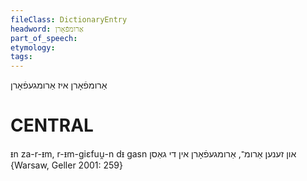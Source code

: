 ```yaml
---
fileClass: DictionaryEntry
headword: אַרומפֿאָרן
part_of_speech: 
etymology: 
tags: 
---
```

אַרומפֿאָרן
איז אַרומגעפֿאָרן

CENTRAL
========

ᵻn za-r-ᵻm, r-ᵻm-giɛfuu̯-n dᵻ gasn און זענען אַרומ־, אַרומגעפֿאָרן אין די גאַסן {Warsaw, Geller 2001: 259}